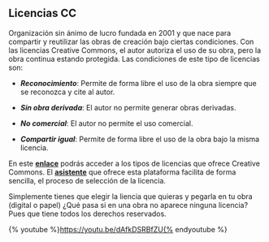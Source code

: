 ## Licencias CC

Organización sin ánimo de lucro fundada en 2001 y que nace para compartir y reutilizar las obras de creación bajo ciertas condiciones. Con las licencias Creative Commons, el autor autoriza el uso de su obra, pero la obra continua estando protegida. Las condiciones de este tipo de licencias son:

*   _**Reconocimiento**_: Permite de forma libre el uso de la obra siempre que se reconozca y cite al autor.   

*   _**Sin obra derivada**_: El autor no permite generar obras derivadas.    

*   _**No comercial**_: El autor no permite el uso comercial.    

*   _**Compartir igual**_: Permite de forma libre el uso de la obra bajo la misma licencia.
    

En este **[enlace](https://creativecommons.org/licenses/?lang=es_ES)** podrás acceder a los tipos de licencias que ofrece Creative Commons. El **[asistente](https://creativecommons.org/choose/?lang=es)** que ofrece esta plataforma facilita de forma sencilla, el proceso de selección de la licencia.

Simplemente tienes que elegir la liencia que quieras y pegarla en tu obra (digital o papel) ¿Qué pasa si en una obra no aparece ninguna licencia? Pues que tiene todos los derechos reservados.

{% youtube %}https://youtu.be/dAfkDSRBfZU{% endyoutube %}
